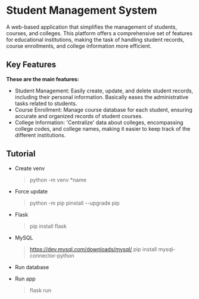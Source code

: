# Student Management System
A web-based application that simplifies the management of students, courses, and colleges. This platform offers a comprehensive set of features for educational institutions, making the task of handling student records, course enrollments, and college information more efficient.

## Key Features
**These are the main features:**
* Student Management: Easily create, update, and delete student records, including their personal information. Basically eases the administrative tasks related to students.
* Course Enrollment: Manage course database for each student, ensuring accurate and organized records of student courses.
* College Information: 'Centralize' data about colleges, encompassing college codes, and college names, making it easier to keep track of the different institutions.

## Tutorial
* Create venv
  > python -m venv *name
* Force update
  > python -m pip pinstall --upgrade pip
* Flask
  > pip install flask
* MySQL
  > https://dev.mysql.com/downloads/mysql/
  > pip install mysql-connector-python

* Run database
* Run app
  > flask run
